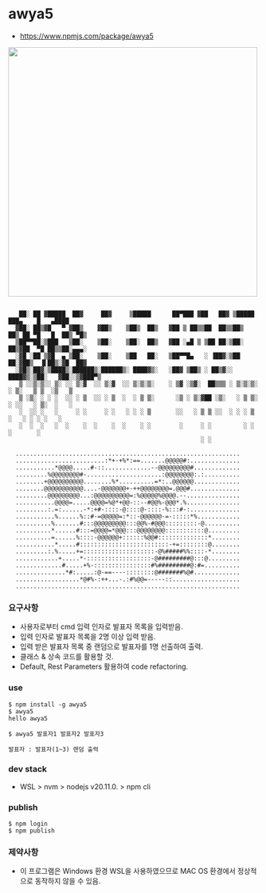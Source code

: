 # awya5
- https://www.npmjs.com/package/awya5
<img src="https://kinsta.com/wp-content/uploads/2022/06/what-is-npm.png" width=500 />

```
  
   ██░ ██ ▓█████  ██▓     ██▓     ▒█████      ██▀███ ▓██   ██▓ ▒█████   ███▄    █   ▄████
  ▓██░ ██▒▓█   ▀ ▓██▒    ▓██▒    ▒██▒  ██▒   ▓██ ▒ ██▒▒██  ██▒▒██▒  ██▒ ██ ▀█   █  ██▒ ▀█▒
  ▒██▀▀██░▒███   ▒██░    ▒██░    ▒██░  ██▒   ▓██ ░▄█ ▒ ▒██ ██░▒██░  ██▒▓██  ▀█ ██▒▒██░▄▄▄░
  ░▓█ ░██ ▒▓█  ▄ ▒██░    ▒██░    ▒██   ██░   ▒██▀▀█▄   ░ ▐██▓░▒██   ██░▓██▒  ▐▌██▒░▓█  ██▓
  ░▓█▒░██▓░▒████▒░██████▒░██████▒░ ████▓▒░   ░██▓ ▒██▒ ░ ██▒▓░░ ████▓▒░▒██░   ▓██░░▒▓███▀▒
   ▒ ░░▒░▒░░ ▒░ ░░ ▒░▓  ░░ ▒░▓  ░░ ▒░▒░▒░    ░ ▒▓ ░▒▓░  ██▒▒▒ ░ ▒░▒░▒░ ░ ▒░   ▒ ▒  ░▒   ▒
   ▒ ░▒░ ░ ░ ░  ░░ ░ ▒  ░░ ░ ▒  ░  ░ ▒ ▒░      ░▒ ░ ▒░▓██ ░▒░   ░ ▒ ▒░ ░ ░░   ░ ▒░  ░   ░
   ░  ░░ ░   ░     ░ ░     ░ ░   ░ ░ ░ ▒       ░░   ░ ▒ ▒ ░░  ░ ░ ░ ▒     ░   ░ ░ ░ ░   ░
   ░  ░  ░   ░  ░    ░  ░    ░  ░    ░ ░        ░     ░ ░         ░ ░           ░       ░
                                                      ░ ░

  ...............................................................
  .........................:*+-+%*:==.......@@@@@#:..............
  ...........*@@@@.....#-::.............--@@@@@@@@@#.............
  .........%@@@@@@@@#-.....................:@@@@@@@@:.:..........
  ........+@@@@@@@@@@........%*..........=*:..@@@@@@.............
  ........@@@@@@@@@@@....-@@@@@@@+-++@@@@@@@@=.@@@#..............
  .........@@@@@@@@@...:@@@@@@@@@@=:%@@@@@%@@@@.--...............
  ...........@@@@=.....@@@@=%@*+@@-::--#@@%-@@@*.%...............
  .........:.=:......-*:+#-::::-@::::@-::::-%:::#-:..............
  ...........%......%::#-=@@@@@=:*::-@@@@@@-=-:::::*%............
  ..........%.......#:::@@@@@@@@@:::@@%-#@@@:::::::::-@..........
  ..........*......#:::=@@@@=*@@@:::@@@@@@@@:::::::::::@.........
  ..........=......%::::-@@@@@@+::::::%@@#::::::::::::::*........
  ...........*.....#:::::::::::::::::::::::::-+=::::::::@........
  .........:.%.....+=::::::::::::::::::::-@%#####%%::::-*........
  ............+.....*-::::::::::::::::::-@#########@:::@.........
  .............#.....+%-::::::::::::::::#%#########@:#=..........
  ..............*#:.....:@-==----::::::::@#######%@#.............
  ..................*@#%-:++...-.:#%@@=-----::...................
  ...............................................................

```
### 요구사항
- 사용자로부터 cmd 입력 인자로 발표자 목록을 입력받음.
- 입력 인자로 발표자 목록을 2명 이상 입력 받음.
- 입력 받은 발표자 목록 중 랜덤으로 발표자를 1명 선출하여 출력.
- 클래스 & 상속 코드를 활용할 것.
- Default, Rest Parameters 활용하여 code refactoring.

### use
```
$ npm install -g awya5
$ awya5
hello awya5

$ awya5 발표자1 발표자2 발표자3

발표자 : 발표자(1~3) 랜덤 출력
```

### dev stack
- WSL > nvm > nodejs v20.11.0. > npm cli

### publish
```
$ npm login
$ npm publish
```

### 제약사항
- 이 프로그램은 Windows 환경 WSL을 사용하였으므로 MAC OS 환경에서 정상적으로 동작하지 않을 수 있음.
